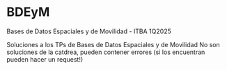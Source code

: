 # BDEyM
Bases de Datos Espaciales y de Movilidad - ITBA 1Q2025

Soluciones a los TPs de Bases de Datos Espaciales y de Movilidad
No son soluciones de la catdrea, pueden contener errores (si los encuentran pueden hacer un request!)
